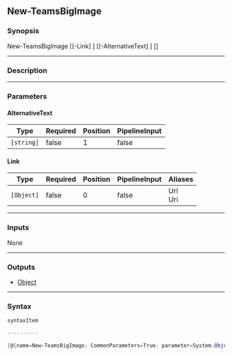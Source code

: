 New-TeamsBigImage
-----------------




### Synopsis

New-TeamsBigImage [[-Link] <Object>] [[-AlternativeText] <string>] [<CommonParameters>]




---


### Description


---


### Parameters
#### **AlternativeText**




|Type      |Required|Position|PipelineInput|
|----------|--------|--------|-------------|
|`[string]`|false   |1       |false        |



#### **Link**




|Type      |Required|Position|PipelineInput|Aliases    |
|----------|--------|--------|-------------|-----------|
|`[Object]`|false   |0       |false        |Url<br/>Uri|





---


### Inputs
None




---


### Outputs
* [Object](https://learn.microsoft.com/en-us/dotnet/api/System.Object)






---


### Syntax
```PowerShell
syntaxItem
```
```PowerShell
----------
```
```PowerShell
{@{name=New-TeamsBigImage; CommonParameters=True; parameter=System.Object[]}}
```

